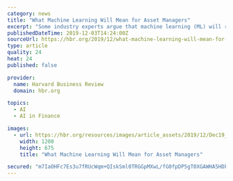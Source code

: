 ```yaml
---
category: news
title: "What Machine Learning Will Mean for Asset Managers"
excerpt: "Some industry experts argue that machine learning (ML) will reverse an increasing trend toward ... events if they are not closely related to past trends, such as the 2008 financial crisis. In these cases, investment professionals must make judgments ..."
publishedDateTime: 2019-12-03T14:24:00Z
sourceUrl: https://hbr.org/2019/12/what-machine-learning-will-mean-for-asset-managers
type: article
quality: 24
heat: 24
published: false

provider:
  name: Harvard Business Review
  domain: hbr.org

topics:
  - AI
  - AI in Finance

images:
  - url: https://hbr.org/resources/images/article_assets/2019/12/Dec19_03_516601884.jpg
    width: 1200
    height: 675
    title: "What Machine Learning Will Mean for Asset Managers"

secured: "m7IaOHFc7Es3u7fRUcWqm+QIskSml0TRGGpMXwL/fG0fpDP5gT0XGAWHA5HDkDUma3hE2psnN3rxfpKHgqn//QpF3bgbDlOG9zmQNSmfvth9cwe/NnaIKIeQ2KkoP9/1xbwTw1f98thMkgHSs6qHntcy9zrgrrQzNM0viy88YIRAqUf0ZMR1Q2GFb+a40F1TVvxFYdj707SPuPA/CzAfnICc/Z87LK4Gi6owXifO3P39Ci1l8TCmXCwCtrka/BRSce2Z1m4KcRLKUnVqElI8hg==;cRIp7kCC2EpBEzFdnR/9MA=="
---
```


